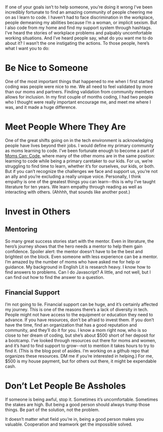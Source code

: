If one of your goals isn’t to help someone, you’re doing it wrong
I’ve been incredibly fortunate to find an amazing community of people cheering me on as I learn to code. I haven’t had to face discrimination in the workplace, people demeaning my abilities because I’m a woman, or implicit sexism. But I also code from my home and find my support system through hashtags. I’ve heard the stories of workplace problems and palpably uncomfortable working situations. And I’ve heard people say, what do you want me to do about it? I wasn’t the one instigating the actions. To those people, here’s what I want you to do:

<h1> Be Nice to Someone</h1>
<p>One of the most important things that happened to me when I first started coding was people were nice to me. We all need to feel validated by more than our moms and partners. Finding validation from community members allows for inclusion. In my first couple of months coding, I had two people who I thought were really important encourage me, and meet me where I was, and it made a huge difference. </p>

<h1>Meet People Where They Are</h1>
<p>One of the great shifts going on in the tech environment is acknowledging people have lives beyond their jobs. I would define my primary community as moms learning to code. I’ve been fortunate enough to become a part of <a href=”www.momscancode.com>Moms Can: Code</a>, where many of the other moms are in the same position: learning to code while being a primary caretaker to our kids. For us, we’re struggling to find time to learn, whether it’s for ourselves, our kids, or both. But if you can’t recognize the challenges we face and support us, you’re not an ally and you’re excluding a really unique voice. Personally, I think empathy is one of the greatest things you can learn--this is why I’ve taught literature for ten years. We learn empathy through reading as well as interacting with others. (Ahhhh, that sounds like another post.)</p>

<h1>Invest in Others</h1>
<h2>Mentoring</h2>
<p>So many great success stories start with the mentor. Even in literature, <a h ref= ‘https://en.wikipedia.org/wiki/Hero%27s_journey”> the hero’s journey</a> shows that the hero needs a mentor to help them gain confidence. Spoiler alert: the mentor doesn’t have to be the best and brightest on the block. Even someone with less experience can be a mentor. I’m amazed by the number of moms who have asked me for help or guidance. My background in English Lit is research heavy. I know how to find answers to problems. Can I do Javascript? A little, and not well, but I can find out how to find the answer to a question.</p>

<h2>Financial Support</h2>
<p>I’m not going to lie. Financial support can be huge, and it’s certainly affected my journey. This is one of the reasons there’s a lack of diversity in tech. People might not have access to the equipment or education they need to advance. If you have resources, don’t be afraid to invest them. If you don’t have the time, find an organization that has a good reputation and community, and they’ll do it for you. I know a mom right now, who is so close to her dream of coding, but she’s about $500 short of her deposit for a bootcamp. I’ve looked through resources out there for moms and women, and it’s hard to find support to grow--not to mention it takes hours to try to find it. (This is the blog post of asides. I’m working on a github repo that organizes these resources. DM me if you’re interested in helping.) For me, $500 is my house payment, but for others out there, it might be expendable cash.</p>

<h1>Don’t Let People Be Assholes</h1>
<p>If someone is being awful, stop it. Sometimes it’s uncomfortable. Sometimes the stakes are high. But being a good person should always trump those things. Be part of the solution, not the problem.</p>

It doesn’t matter what field you’re in, being a good person makes you valuable. Cooperation and teamwork get the impossible solved.
